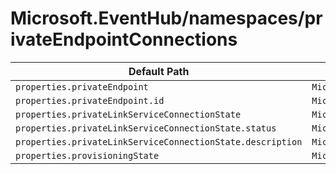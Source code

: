 # Microsoft.EventHub/namespaces/privateEndpointConnections

| Default Path | Alias |
|---|---|
| `properties.privateEndpoint` | `Microsoft.EventHub/namespaces/privateEndpointConnections/privateEndpoint` |
| `properties.privateEndpoint.id` | `Microsoft.EventHub/namespaces/privateEndpointConnections/privateEndpoint.id` |
| `properties.privateLinkServiceConnectionState` | `Microsoft.EventHub/namespaces/privateEndpointConnections/privateLinkServiceConnectionState` |
| `properties.privateLinkServiceConnectionState.status` | `Microsoft.EventHub/namespaces/privateEndpointConnections/privateLinkServiceConnectionState.status` |
| `properties.privateLinkServiceConnectionState.description` | `Microsoft.EventHub/namespaces/privateEndpointConnections/privateLinkServiceConnectionState.description` |
| `properties.provisioningState` | `Microsoft.EventHub/namespaces/privateEndpointConnections/provisioningState` |

